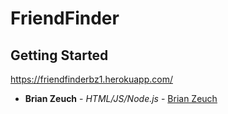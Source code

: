 # FriendFinder

## Getting Started
https://friendfinderbz1.herokuapp.com/


* **Brian Zeuch** - *HTML/JS/Node.js* - [Brian Zeuch](https://github.com/bdz101/friendfinder.git)
